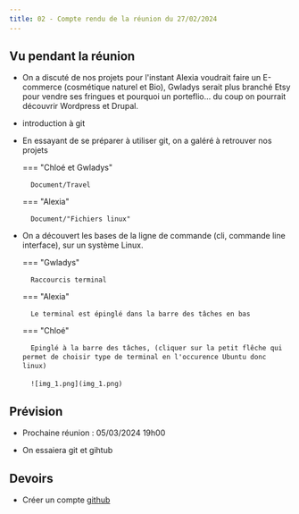```yaml
---
title: 02 - Compte rendu de la réunion du 27/02/2024
---
```


## Vu pendant la réunion

- On a discuté de nos projets pour l'instant Alexia voudrait faire un E-commerce (cosmétique naturel et Bio), Gwladys serait plus branché Etsy pour vendre ses fringues et pourquoi un porteflio...
du coup on pourrait découvrir Wordpress et Drupal.

- introduction à git

- En essayant de se préparer à utiliser git, on a galéré à retrouver nos projets

    === "Chloé et Gwladys"

        Document/Travel

    === "Alexia"

        Document/"Fichiers linux"

- On a découvert les bases de la ligne de commande (cli, commande line interface), sur un système Linux.

    === "Gwladys"

        Raccourcis terminal

    === "Alexia"

        Le terminal est épinglé dans la barre des tâches en bas

    === "Chloé"

        Epinglé à la barre des tâches, (cliquer sur la petit flêche qui permet de choisir type de terminal en l'occurence Ubuntu donc linux)

        ![img_1.png](img_1.png)


## Prévision

- Prochaine réunion : 05/03/2024 19h00

- On essaiera git et gihtub

## Devoirs

- Créer un compte [github](https://github.com/)